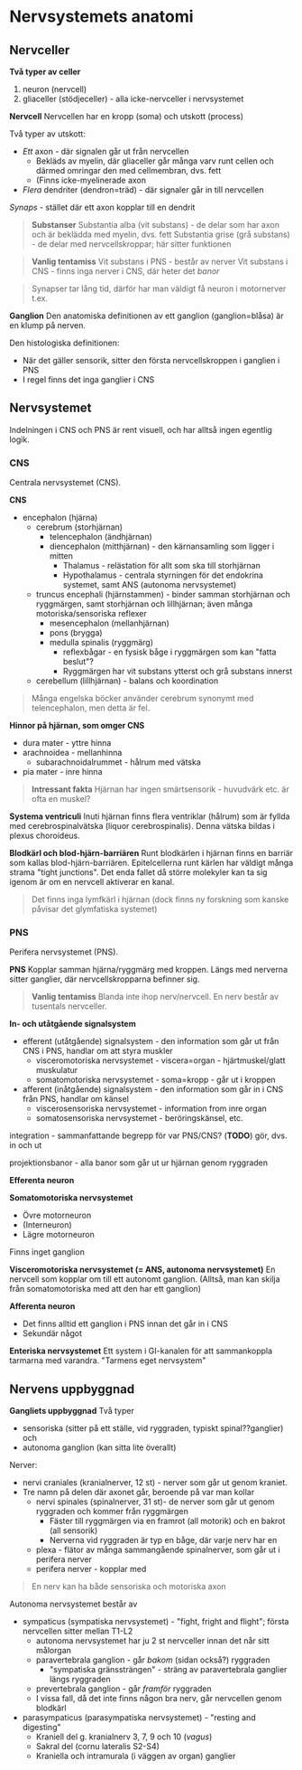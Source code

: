 # Nervsystemets anatomi
## Nervceller
**Två typer av celler**
1. neuron (nervcell)
2. gliaceller (stödjeceller) - alla icke-nervceller i nervsystemet

**Nervcell**
Nervcellen har en kropp (soma) och utskott (process)

Två typer av utskott:
- *Ett* axon - där signalen går ut från nervcellen
	- Bekläds av myelin, där gliaceller går många varv runt cellen och därmed omringar den med cellmembran, dvs. fett
	- (Finns icke-myelinerade axon
- *Flera* dendriter (dendron=träd) - där signaler går in till nervcellen

*Synaps* - stället där ett axon kopplar till en dendrit

> **Substanser**
> Substantia alba (vit substans) - de delar som har axon och är beklädda med myelin, dvs. fett
> Substantia grise (grå substans) - de delar med nervcellskroppar; här sitter funktionen

> **Vanlig tentamiss**
> Vit substans i PNS - består av nerver
> Vit substans i CNS - finns inga nerver i CNS, där heter det *banor*

> Synapser tar lång tid, därför har man väldigt få neuron i motornerver t.ex.

**Ganglion**
Den anatomiska definitionen av ett ganglion (ganglion=blåsa) är en klump på nerven.

Den histologiska definitionen:
- När det gäller sensorik, sitter den första nervcellskroppen i ganglien i PNS
- I regel finns det inga ganglier i CNS
## Nervsystemet
Indelningen i CNS och PNS är rent visuell, och har alltså ingen egentlig logik.
### CNS
Centrala nervsystemet (CNS).

**CNS**
- encephalon (hjärna)
	- cerebrum (storhjärnan)
		- telencephalon (ändhjärnan)
		- diencephalon (mitthjärnan) - den kärnansamling som ligger i mitten
			- Thalamus - relästation för allt som ska till storhjärnan
			- Hypothalamus - centrala styrningen för det endokrina systemet, samt ANS (autonoma nervsystemet)
	- truncus encephali (hjärnstammen) - binder samman storhjärnan och ryggmärgen, samt storhjärnan och lillhjärnan; även många motoriska/sensoriska reflexer
		- mesencephalon (mellanhjärnan)
		- pons (brygga)
		- medulla spinalis (ryggmärg)
			- reflexbågar - en fysisk båge i ryggmärgen som kan "fatta beslut"?
			- Ryggmärgen har vit substans ytterst och grå substans innerst
	- cerebellum (lillhjärnan) - balans och koordination

> Många engelska böcker använder cerebrum synonymt med telencephalon, men detta är fel.

**Hinnor på hjärnan, som omger CNS**
- dura mater - yttre hinna
- arachnoidea - mellanhinna
	- subarachnoidalrummet - hålrum med vätska
- pia mater - inre hinna

> **Intressant fakta**
> Hjärnan har ingen smärtsensorik - huvudvärk etc. är ofta en muskel?

**Systema ventriculi**
Inuti hjärnan finns flera ventriklar (hålrum) som är fyllda med cerebrospinalvätska (liquor cerebrospinalis). Denna vätska bildas i plexus choroideus.

**Blodkärl och blod-hjärn-barriären**
Runt blodkärlen i hjärnan finns en barriär som kallas blod-hjärn-barriären. Epitelcellerna runt kärlen har väldigt många strama "tight junctions". Det enda fallet då större molekyler kan ta sig igenom är om en nervcell aktiverar en kanal.

> Det finns inga lymfkärl i hjärnan (dock finns ny forskning som kanske påvisar det glymfatiska systemet)
### PNS
Perifera nervsystemet (PNS).

**PNS**
Kopplar samman hjärna/ryggmärg med kroppen. Längs med nerverna sitter ganglier, där nervcellskropparna befinner sig.

> **Vanlig tentamiss**
> Blanda inte ihop nerv/nervcell. En nerv består av tusentals nervceller.

**In- och utåtgående signalsystem**
- efferent (utåtgående) signalsystem - den information som går ut från CNS i PNS, handlar om att styra muskler
	- visceromotoriska nervsystemet - viscera=organ - hjärtmuskel/glatt muskulatur
	- somatomotoriska nervsystemet - soma=kropp - går ut i kroppen
- afferent (inåtgående) signalsystem - den information som går in i CNS från PNS, handlar om känsel
	- viscerosensoriska nervsystemet - information from inre organ
	- somatosensoriska nervsystemet - beröringskänsel, etc.

integration - sammanfattande begrepp för var PNS/CNS? (**TODO**) gör, dvs. in och ut

projektionsbanor - alla banor som går ut ur hjärnan genom ryggraden

**Efferenta neuron**

**Somatomotoriska nervsystemet**
- Övre motorneuron
- (Interneuron)
- Lägre motorneuron

Finns inget ganglion

**Visceromotoriska nervsystemet (= ANS, autonoma nervsystemet)**
En nervcell som kopplar om till ett autonomt ganglion. (Alltså, man kan skilja från somatomotoriska med att den har ett ganglion)

**Afferenta neuron**
- Det finns alltid ett ganglion i PNS innan det går in i CNS
- Sekundär något

**Enteriska nervsystemet**
Ett system i GI-kanalen för att sammankoppla tarmarna med varandra. "Tarmens eget nervsystem"
## Nervens uppbyggnad
**Gangliets uppbyggnad**
Två typer
- sensoriska (sitter på ett ställe, vid ryggraden, typiskt spinal??ganglier) och
- autonoma ganglion (kan sitta lite överallt)

Nerver:
- nervi craniales (kranialnerver, 12 st) - nerver som går ut genom kraniet.
- Tre namn på delen där axonet går, beroende på var man kollar 
	- nervi spinales (spinalnerver, 31 st)- de nerver som går ut genom ryggraden och kommer från ryggmärgen
		- Fäster till ryggmärgen via en framrot (all motorik) och en bakrot (all sensorik)
		- Nerverna vid ryggraden är typ en båge, där varje nerv har en 
	- plexa - flätor av många sammangående spinalnerver, som går ut i perifera nerver
	- perifera nerver - kopplar med 

> En nerv kan ha både sensoriska och motoriska axon

Autonoma nervsystemet består av 
- sympaticus (sympatiska nervsystemet) - "fight, fright and flight"; första nervcellen sitter mellan T1-L2
	- autonoma nervsystemet har ju 2 st nervceller innan det når sitt målorgan
	- paravertebrala ganglion - går *bakom* (sidan också?) ryggraden
		- "sympatiska gränssträngen" - sträng av paravertebrala ganglier längs ryggraden
	- prevertebrala ganglion - går *framför* ryggraden
	- I vissa fall, då det inte finns någon bra nerv, går nervcellen genom blodkärl
- parasympaticus (parasympatiska nervsystemet) - "resting and digesting"
	- Kraniell del g. kranialnerv 3, 7, 9 och 10 (*vagus*)
	- Sakral del (cornu lateralis S2-S4)
	- Kraniella och intramurala (i väggen av organ) ganglier
